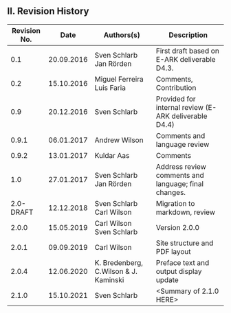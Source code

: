 
## II. Revision History

| Revision No. | Date       | Authors(s)                       | Description                               |
|--------------|------------|----------------------------------|-------------------------------------------|
| 0.1          | 20.09.2016 | Sven Schlarb <br/>Jan Rörden     | First draft based on E-ARK deliverable D4.3.           |
| 0.2          | 15.10.2016 | Miguel Ferreira <br/>Luis Faria  | Comments, Contribution                                 |
| 0.9          | 20.12.2016 | Sven Schlarb                     | Provided for internal review (E-ARK deliverable D4.4)  |
| 0.9.1        | 06.01.2017 | Andrew Wilson                    | Comments and language review                           |
| 0.9.2        | 13.01.2017 | Kuldar Aas                       | Comments                                               |
| 1.0          | 27.01.2017 | Sven Schlarb <br/>Jan Rörden     | Address review comments and language; final changes.   |
| 2.0-DRAFT    | 12.12.2018 | Sven Schlarb <br/>Carl Wilson    | Migration to markdown, review                          |
| 2.0.0        | 15.05.2019 | Carl Wilson <br/>Sven Schlarb    | Version 2.0.0                                          |
| 2.0.1        | 09.09.2019 | Carl Wilson                      | Site structure and PDF layout                          |
| 2.0.4        | 12.06.2020 | K. Bredenberg, C.Wilson & J. Kaminski | Preface text and output display update            | 
| 2.1.0        | 15.10.2021 | Sven Schlarb                     | <Summary of 2.1.0 HERE>                                |
